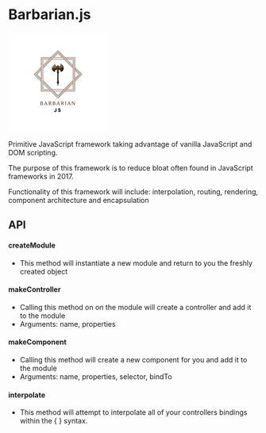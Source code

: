 # Barbarian.js

![](./barbarian.png?raw=true)

Primitive JavaScript framework taking advantage of vanilla JavaScript and DOM scripting.

The purpose of this framework is to reduce bloat often found in JavaScript frameworks in 2017.

Functionality of this framework will include: interpolation, routing, rendering, component architecture
and encapsulation

## API 

#### createModule

- This method will instantiate a new module and return to you the freshly created object

#### makeController

- Calling this method on on the module will create a controller and add it to the module
- Arguments: name, properties

#### makeComponent

- Calling this method will create a new component for you and add it to the module
- Arguments: name, properties, selector, bindTo

#### interpolate
- This method will attempt to interpolate all of your controllers bindings within the { } syntax. 
